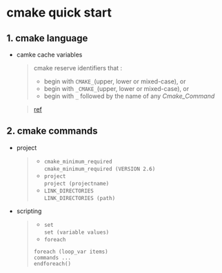 # cmake quick start
## 1. cmake language
* camke cache variables
    > cmake reserve identifiers that :  
    > * begin with `CMAKE_`(upper, lower or mixed-case), or  
    > * begin with `_CMAKE_`(upper, lower or mixed-case), or  
    > * begin with `_` followed by the name of any *Cmake_Command*

    > [ref](https://cmake.org/cmake/help/latest/manual/cmake-variables.7.html#manual:cmake-variables(7))

## 2. cmake commands
* project
    > * `cmake_minimum_required`  
    > `cmake_minimum_required (VERSION 2.6)`  
    > * `project`  
    > `project (projectname)`
    > * `LINK_DIRECTORIES`  
    > `LINK_DIRECTORIES (path)`
* scripting
    > * `set`  
    > `set (variable values)`
    > * `foreach`  
    > ```
    > foreach (loop_var items)
    > commands ...
    > endforeach()
    > ```
